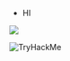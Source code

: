 - HI



![](https://komarev.com/ghpvc/?username=curaposterior&color=lightgrey)

<img src="https://tryhackme-badges.s3.amazonaws.com/curaposterior.png" alt="TryHackMe">
<!---
curaposterior/curaposterior is a ✨ special ✨ repository because its `README.md` (this file) appears on your GitHub profile.
You can click the Preview link to take a look at your changes.
--->
